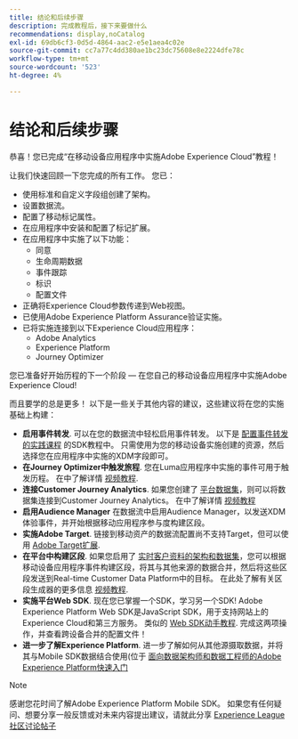 ```yaml
---
title: 结论和后续步骤
description: 完成教程后，接下来要做什么
recommendations: display,noCatalog
exl-id: 69db6cf3-0d5d-4864-aac2-e5e1aea4c02e
source-git-commit: cc7a77c4dd380ae1bc23dc75608e8e2224dfe78c
workflow-type: tm+mt
source-wordcount: '523'
ht-degree: 4%

---
```


# 结论和后续步骤

恭喜！您已完成“在移动设备应用程序中实施Adobe Experience Cloud”教程！

让我们快速回顾一下您完成的所有工作。 您已：

* 使用标准和自定义字段组创建了架构。
* 设置数据流。
* 配置了移动标记属性。
* 在应用程序中安装和配置了标记扩展。
* 在应用程序中实施了以下功能：
   * 同意
   * 生命周期数据
   * 事件跟踪
   * 标识
   * 配置文件
* 正确将Experience Cloud参数传递到Web视图。
* 已使用Adobe Experience Platform Assurance验证实施。
* 已将实施连接到以下Experience Cloud应用程序：
   * Adobe Analytics
   * Experience Platform
   * Journey Optimizer

您已准备好开始历程的下一个阶段 — 在您自己的移动设备应用程序中实施Adobe Experience Cloud!

而且要学的总是更多！ 以下是一些关于其他内容的建议，这些建议将在您的实施基础上构建：

* **启用事件转发**. 可以在您的数据流中轻松启用事件转发。 以下是 [配置事件转发的实践课程](https://experienceleague.adobe.com/docs/platform-learn/implement-web-sdk/event-forwarding/setup-event-forwarding.html) 的SDK教程中。 只需使用为您的移动设备实施创建的资源，然后选择您在应用程序中实施的XDM字段即可。
* **在Journey Optimizer中触发旅程**. 您在Luma应用程序中实施的事件可用于触发历程。 在中了解详情 [视频教程](https://experienceleague.adobe.com/docs/journey-optimizer-learn/tutorials/create-journeys/use-case-transactional-journey.html).
* **连接Customer Journey Analytics**. 如果您创建了 [平台数据集](platform.md)，则可以将数据集连接到Customer Journey Analytics。 在中了解详情 [视频教程](https://experienceleague.adobe.com/docs/customer-journey-analytics-learn/tutorials/connecting-customer-journey-analytics-to-data-sources-in-platform.html)
* **启用Audience Manager** 在数据流中启用Audience Manager，以发送XDM体验事件，并开始根据移动应用程序参与度构建区段。
* **实施Adobe Target**. 链接到移动资产的数据流配置尚不支持Target，但可以使用 [Adobe Target扩展](https://aep-sdks.gitbook.io/docs/using-mobile-extensions/adobe-target).
* **在平台中构建区段**. 如果您启用了 [实时客户资料的架构和数据集](platform.md)，您可以根据移动设备应用程序事件构建区段，将其与其他来源的数据合并，然后将这些区段发送到Real-time Customer Data Platform中的目标。 在此处了解有关区段生成器的更多信息 [视频教程](https://experienceleague.adobe.com/docs/platform-learn/tutorials/segments/create-segments.html).
* **实施平台Web SDK**. 现在您已掌握一个SDK，学习另一个SDK! Adobe Experience Platform Web SDK是JavaScript SDK，用于支持网站上的Experience Cloud和第三方服务。 类似的 [Web SDK动手教程](https://experienceleague.adobe.com/docs/platform-learn/implement-web-sdk/overview.html?lang=zh-Hans). 完成这两项操作，并查看跨设备合并的配置文件！
* **进一步了解Experience Platform**. 进一步了解如何从其他源摄取数据，并将其与Mobile SDK数据结合使用(位于 [面向数据架构师和数据工程师的Adobe Experience Platform快速入门](https://experienceleague.adobe.com/docs/platform-learn/getting-started-for-data-architects-and-data-engineers/overview.html)


>[!NOTE]
>
>感谢您花时间了解Adobe Experience Platform Mobile SDK。 如果您有任何疑问、想要分享一般反馈或对未来内容提出建议，请就此分享 [Experience League社区讨论帖子](https://experienceleaguecommunities.adobe.com/t5/adobe-experience-platform-launch/tutorial-discussion-implement-adobe-experience-cloud-in-mobile/td-p/443796)
